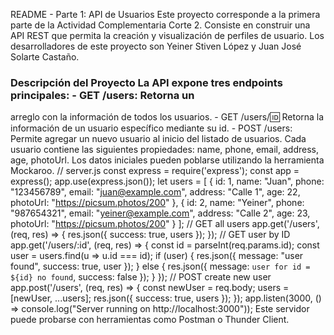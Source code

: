README - Parte 1: API de Usuarios
Este proyecto corresponde a la primera parte de la Actividad Complementaria Corte 2. Consiste en
construir una API REST que permita la creación y visualización de perfiles de usuario. Los
desarrolladores de este proyecto son Yeiner Stiven López y Juan José Solarte Castaño.
### Descripción del Proyecto La API expone tres endpoints principales: - GET /users: Retorna un
arreglo con la información de todos los usuarios. - GET /users/:id: Retorna la información de un usuario
específico mediante su id. - POST /users: Permite agregar un nuevo usuario al inicio del listado de
usuarios. Cada usuario contiene las siguientes propiedades: name, phone, email, address, age,
photoUrl. Los datos iniciales pueden poblarse utilizando la herramienta Mockaroo.
// server.js
const express = require('express');
const app = express();
app.use(express.json());
let users = [
 { id: 1, name: "Juan", phone: "123456789", email: "juan@example.com", address: "Calle 1", age: 22, photoUrl: "https://picsum.photos/200" },
 { id: 2, name: "Yeiner", phone: "987654321", email: "yeiner@example.com", address: "Calle 2", age: 23, photoUrl: "https://picsum.photos/200" }
];
// GET all users
app.get('/users', (req, res) => {
 res.json({ success: true, users });
});
// GET user by ID
app.get('/users/:id', (req, res) => {
 const id = parseInt(req.params.id);
 const user = users.find(u => u.id === id);
 if (user) {
 res.json({ message: "user found", success: true, user });
 } else {
 res.json({ message: `user for id = ${id} no found`, success: false });
 }
});
// POST create new user
app.post('/users', (req, res) => {
 const newUser = req.body;
 users = [newUser, ...users];
 res.json({ success: true, users });
});
app.listen(3000, () => console.log("Server running on http://localhost:3000"));
Este servidor puede probarse con herramientas como Postman o Thunder Client.
